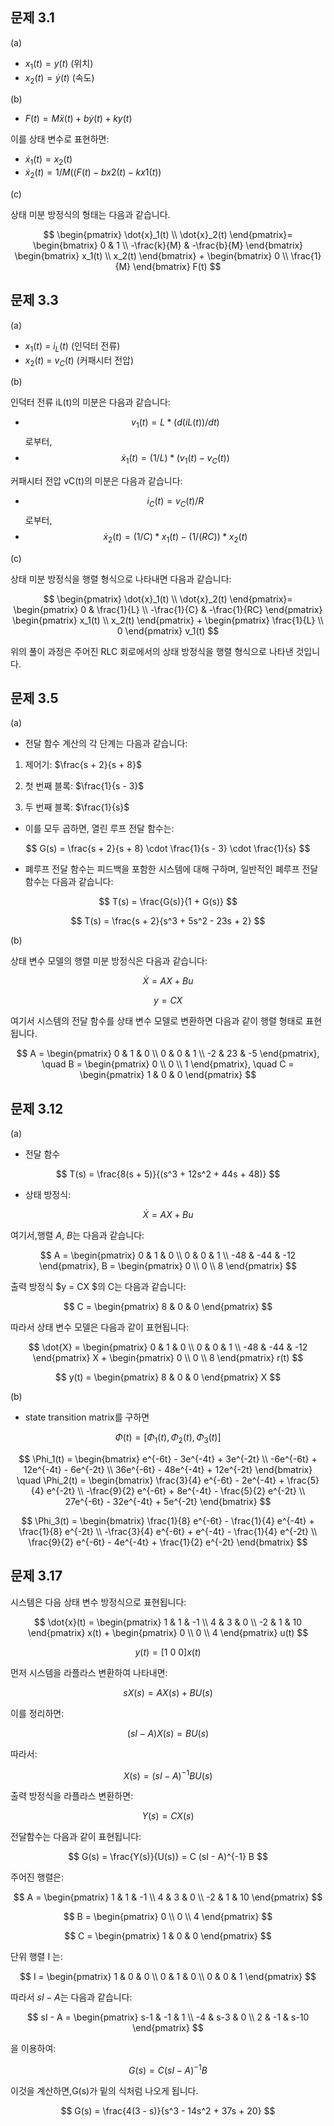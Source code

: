 
## 문제 3.1

(a)
- $x_1(t) = y(t)$ (위치)
- $x_2(t) = ẏ(t)$ (속도)

(b)
- $F(t) = Mẍ(t) + bẏ(t) + ky(t)$

이를 상태 변수로 표현하면:
- $ẋ_1(t) = x_2(t)$
- $ẋ_2(t) = 1/M((F(t) − bx2(t) − kx1(t))$

(c)

상태 미분 방정식의 형태는 다음과 같습니다.

$$
\begin{pmatrix}
\dot{x}_1(t) \\
\dot{x}_2(t)
\end{pmatrix}=
\begin{bmatrix}
0 & 1 \\
-\frac{k}{M} & -\frac{b}{M}
\end{bmatrix}
\begin{bmatrix}
x_1(t) \\
x_2(t)
\end{bmatrix}
+
\begin{bmatrix}
0 \\
\frac{1}{M}
\end{bmatrix}
F(t)
$$

## 문제 3.3

(a)

- $x_1(t)$ = $i_L(t)$ (인덕터 전류)
- $x_2(t)$ = $v_C(t)$ (커패시터 전압)

(b)

인덕터 전류 iL(t)의 미분은 다음과 같습니다:

- $$v_1(t) = L * (d(iL(t))/dt)$$ 로부터,  
- $$ẋ_1(t) = (1/L) * (v_1(t) − v_C(t))$$

커패시터 전압 vC(t)의 미분은 다음과 같습니다:

- $$i_C(t) = v_C(t)/R$$ 로부터,  
- $$ẋ_2(t) = (1/C) * x_1(t) − (1/(RC)) * x_2(t)$$

(c)

상태 미분 방정식을 행렬 형식으로 나타내면 다음과 같습니다:

$$
\begin{pmatrix}
\dot{x}_1(t) \\
\dot{x}_2(t)
\end{pmatrix}=
\begin{pmatrix}
0 & \frac{1}{L} \\
-\frac{1}{C} & -\frac{1}{RC}
\end{pmatrix}
\begin{pmatrix}
x_1(t) \\
x_2(t)
\end{pmatrix}
+
\begin{pmatrix}
\frac{1}{L} \\
0
\end{pmatrix}
v_1(t)
$$


위의 풀이 과정은 주어진 RLC 회로에서의 상태 방정식을 행렬 형식으로 나타낸 것입니다.

## 문제 3.5

(a) 

- 전달 함수 계산의 각 단계는 다음과 같습니다:
1. 제어기: $\frac{s + 2}{s + 8}$

2. 첫 번째 블록: $\frac{1}{s - 3}$

3. 두 번째 블록: $\frac{1}{s}$

- 이를 모두 곱하면, 열린 루프 전달 함수는:

$$
G(s) = \frac{s + 2}{s + 8} \cdot \frac{1}{s - 3} \cdot \frac{1}{s}
$$

- 폐루프 전달 함수는 피드백을 포함한 시스템에 대해 구하며, 일반적인 폐루프 전달 함수는 다음과 같습니다:

$$
T(s) = \frac{G(s)}{1 + G(s)}
$$

$$
T(s) = \frac{s + 2}{s^3 + 5s^2 - 23s + 2}
$$

(b) 

상태 변수 모델의 행렬 미분 방정식은 다음과 같습니다:

$$
\dot{X} = AX + Bu
$$

$$
y = CX
$$

여기서 시스템의 전달 함수를 상태 변수 모델로 변환하면 다음과 같이 행렬 형태로 표현됩니다.

$$
A = \begin{pmatrix}
0 & 1 & 0 \\
0 & 0 & 1 \\
-2 & 23 & -5
\end{pmatrix}, \quad
B = \begin{pmatrix}
0 \\
0 \\
1
\end{pmatrix}, \quad
C = \begin{pmatrix}
1 & 0 & 0
\end{pmatrix}
$$


## 문제 3.12
(a)
- 전달 함수
  
$$
T(s) = \frac{8(s + 5)}{(s^3 + 12s^2 + 44s + 48)}
$$

- 상태 방정식:

$$
Ẋ = AX + Bu
$$

여기서,행렬 $A$, $B$는 다음과 같습니다:

$$
A = \begin{pmatrix}
0 & 1 & 0 \\ 
0 & 0 & 1 \\ 
-48 & -44 & -12 
\end{pmatrix}, 
B = 
\begin{pmatrix} 
0 \\
0 \\
8 
\end{pmatrix}
$$

출력 방정식 $y = CX $의 C는 다음과 같습니다:

$$
C = \begin{pmatrix} 8 & 0 & 0 \end{pmatrix}
$$

따라서 상태 변수 모델은 다음과 같이 표현됩니다:

$$
\dot{X} = 
\begin{pmatrix} 
0 & 1 & 0 \\ 
0 & 0 & 1 \\ 
-48 & -44 & -12 
\end{pmatrix} 
X + \begin{pmatrix}
0 \\
0 \\
8
\end{pmatrix} r(t)
$$

$$
y(t) = \begin{pmatrix} 8 & 0 & 0 \end{pmatrix} X
$$

(b)

- state transition matrix를 구하면

$$
Φ(t) = [Φ_1(t), Φ_2(t), Φ_3(t)]
$$

$$
\Phi_1(t) =
\begin{bmatrix}
e^{-6t} - 3e^{-4t} + 3e^{-2t} \\
-6e^{-6t} + 12e^{-4t} - 6e^{-2t} \\
36e^{-6t} - 48e^{-4t} + 12e^{-2t}
\end{bmatrix}
\quad
\Phi_2(t) =
\begin{bmatrix}
\frac{3}{4} e^{-6t} - 2e^{-4t} + \frac{5}{4} e^{-2t} \\
-\frac{9}{2} e^{-6t} + 8e^{-4t} - \frac{5}{2} e^{-2t} \\
27e^{-6t} - 32e^{-4t} + 5e^{-2t}
\end{bmatrix}
$$

$$
\Phi_3(t) =
\begin{bmatrix}
\frac{1}{8} e^{-6t} - \frac{1}{4} e^{-4t} + \frac{1}{8} e^{-2t} \\
-\frac{3}{4} e^{-6t} + e^{-4t} - \frac{1}{4} e^{-2t} \\
\frac{9}{2} e^{-6t} - 4e^{-4t} + \frac{1}{2} e^{-2t}
\end{bmatrix}
$$

## 문제 3.17

시스템은 다음 상태 변수 방정식으로 표현됩니다:

$$
\dot{x}(t) = 
\begin{pmatrix}
1 & 1 & -1 \\
4 & 3 & 0 \\
-2 & 1 & 10
\end{pmatrix}
x(t) + 
\begin{pmatrix}
0 \\
0 \\
4
\end{pmatrix}
u(t)
$$

$$
y(t) = [1 \ 0 \ 0] x(t)
$$

먼저 시스템을 라플라스 변환하여 나타내면:

$$
sX(s) = A X(s) + B U(s)
$$

이를 정리하면:

$$
(sI - A) X(s) = B U(s)
$$

따라서:

$$
X(s) = (sI - A)^{-1} B U(s)
$$

출력 방정식을 라플라스 변환하면:

$$
Y(s) = C X(s)
$$

전달함수는 다음과 같이 표현됩니다:

$$
G(s) = \frac{Y(s)}{U(s)} = C (sI - A)^{-1} B
$$

주어진 행렬은:

$$ 
A =
\begin{pmatrix}
1 & 1 & -1 \\
4 & 3 & 0 \\
-2 & 1 & 10
\end{pmatrix}
$$  

$$ 
B =
\begin{pmatrix}
0 \\ 
0 \\ 
4 
\end{pmatrix}
$$

$$
C = 
\begin{pmatrix}
1 & 0 & 0 
\end{pmatrix}
$$

단위 행렬  I 는:

$$
I = 
\begin{pmatrix}
1 & 0 & 0 \\
0 & 1 & 0 \\
0 & 0 & 1
\end{pmatrix}
$$

따라서 $sI - A$는 다음과 같습니다:

$$
sI - A = 
\begin{pmatrix}
s-1 & -1 & 1 \\
-4 & s-3 & 0 \\
2 & -1 & s-10
\end{pmatrix}
$$

을 이용하여:

$$
G(s) = C (sI - A)^{-1} B
$$

이것을 계산하면,G(s)가 밑의 식처럼 나오게 됩니다.

$$
G(s) = \frac{4(3 - s)}{s^3 - 14s^2 + 37s + 20}
$$
